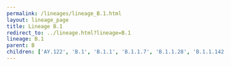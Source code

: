 ```yaml
---
permalink: /lineages/lineage_B.1.html
layout: lineage_page
title: Lineage B.1
redirect_to: ../lineage.html?lineage=B.1
lineage: B.1
parent: B
children: ['AY.122', 'B.1', 'B.1.1', 'B.1.1.7', 'B.1.1.28', 'B.1.1.142', 'B.1.1.529', 'B.1.243', 'B.1.351', 'B.1.617', 'B.1.617.2', 'B.1.621', 'BA.1.1', 'BA.2', 'BA.2.12.1', 'BA.2.86', 'BA.2.86.1', 'BA.2.86.2', 'BA.2.86.3', 'BA.4.6', 'BA.5', 'BA.5.1.5', 'BA.5.1.14', 'BA.5.2', 'P.1']
---
```

